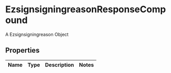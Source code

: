 

# EzsignsigningreasonResponseCompound

A Ezsignsigningreason Object

## Properties

| Name | Type | Description | Notes |
|------------ | ------------- | ------------- | -------------|



